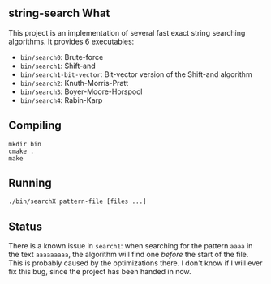 string-search
What
----

This project is an implementation of several fast exact string searching
algorithms. It provides 6 executables:

- `bin/search0`: Brute-force
- `bin/search1`: Shift-and
- `bin/search1-bit-vector`: Bit-vector version of the Shift-and algorithm
- `bin/search2`: Knuth-Morris-Pratt
- `bin/search3`: Boyer-Moore-Horspool
- `bin/search4`: Rabin-Karp

Compiling
---------

    mkdir bin
    cmake .
    make

Running
-------

    ./bin/searchX pattern-file [files ...]

Status
------

There is a known issue in `search1`: when searching for the pattern `aaaa` in
the text `aaaaaaaaa`, the algorithm will find one *before* the start of the
file. This is probably caused by the optimizations there. I don't know if I will
ever fix this bug, since the project has been handed in now.
